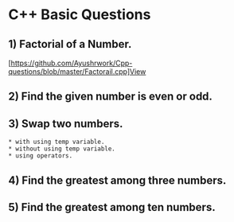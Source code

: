 # C++ Basic Questions

## 1) Factorial of a Number.

[https://github.com/Ayushrwork/Cpp-questions/blob/master/Factorail.cpp]View

## 2) Find the given number is even or odd.

## 3) Swap two numbers.

    * with using temp variable.
    * without using temp variable.
    * using operators.

## 4) Find the greatest among three numbers.

## 5) Find the greatest among ten numbers.
